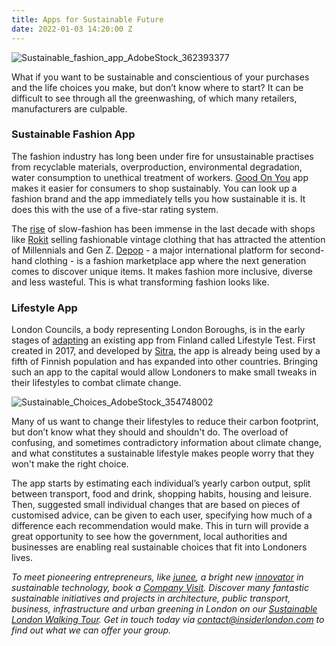```yaml
---
title: Apps for Sustainable Future
date: 2022-01-03 14:20:00 Z
---
```


![Sustainable_fashion_app_AdobeStock_362393377](/uploads/AdobeStock_362393377.jpeg)

What if you want to be sustainable and conscientious of your purchases and the life choices you make, but don’t know where to start? It can be difficult to see through all the greenwashing, of which many retailers, manufacturers are culpable. 


### Sustainable Fashion App

The fashion industry has long been under fire for unsustainable practises from recyclable materials, overproduction, environmental degradation, water consumption to unethical treatment of workers.  [Good On You](https://goodonyou.eco/) app makes it easier for consumers to shop sustainably. You can  look up a fashion brand and the app immediately tells you how sustainable it is. It does this with the use of a five-star rating system.

The [rise](https://www.telegraph.co.uk/fashion/style/fast-rise-slow-fashion-dress-surprise-success-story-lockdown/) of slow-fashion has been immense in the last decade with shops like [Rokit](https://www.rokit.co.uk/) selling fashionable vintage clothing that has attracted the attention of Millennials and Gen Z. [Depop](https://www.depop.com/) -  a major international platform for second-hand clothing - is a fashion marketplace app where the next generation comes to discover unique items. It makes fashion more inclusive, diverse and less wasteful. This is what transforming fashion looks like.

### Lifestyle App

London Councils, a body representing London Boroughs, is in the early stages of [adapting](https://www.thetimes.co.uk/article/sustainability-app-will-help-londoners-cut-their-carbon-footprint-8dtcqpt8f) an existing app from Finland called Lifestyle Test. First created in 2017, and developed by [Sitra](https://www.sitra.fi/en/topics/sustainable-everyday-life/#what-is-it-about), the app is already being used by a fifth of Finnish population and has expanded into other countries. Bringing such an app to the capital would allow Londoners to make small tweaks in their lifestyles to combat climate change. 

![Sustainable_Choices_AdobeStock_354748002](/uploads/AdobeStock_354748002.jpeg)

Many of us want to change their lifestyles to reduce their carbon footprint, but don’t know what they should and shouldn't do. The overload of confusing, and sometimes contradictory information about climate change, and what constitutes a sustainable lifestyle makes people worry that they won't make the right choice. 

The app starts by estimating each individual’s yearly carbon output, split between transport, food and drink, shopping habits, housing and leisure.
Then, suggested small individual changes that are based on pieces of customised advice, can be given to each user, specifying how much of a difference each recommendation would make. This in turn will provide a great opportunity to see how the government, local authorities and businesses are enabling real sustainable choices that fit into Londoners lives.

<em>To meet pioneering entrepreneurs, like [junee](https://www.junee.co/), a bright new [innovator](https://www.insiderlondon.com/blog/Introducing-junee-Innovators-in-Sustainability/) in sustainable technology, book a [Company Visit](https://www.insiderlondon.com/london/company-visits/). Discover many fantastic sustainable initiatives and projects in architecture, public transport, business, infrastructure and urban greening in London on our [Sustainable London Walking Tour](https://www.insiderlondon.com/london/educational-tours/sustainable-london-architecture-tour/#sustainable-london-tour). Get in touch today via [contact@insiderlondon.com](https://www.insiderlondon.com/contact-us/) to find out what we can offer your group.</em>

